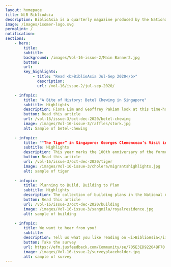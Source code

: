 ```yaml
---
layout: homepage
title: NLB BiblioAsia
description: BiblioAsia is a quarterly magazine produced by the National Library of Singapore
image: /images/isomer-logo.svg
permalink: /
notification: 
sections:
    - hero:
        title: 
        subtitle:
        background: /images/Vol-16-issue-2/Main Banner2.jpg
        button:
        url:
        key_highlights:
            - title: "Read <b>BiblioAsia Jul-Sep 2020</b>"
              description:
              url: /vol-16/issue-2/jul-sep-2020/

    - infopic:
        title: "A Bite of History: Betel Chewing in Singapore"
        subtitle: Highlights
        description: Fiona Lim and Geoffrey Pakiam look at this time-honoured tradition – once a mainstay in Malay, Indian and Peranakan homes – that has since fallen out of fashion.
        button: Read this article
        url: /vol-16/issue-3/oct-dec-2020/betel-chewing
        image: /images/Vol-16-issue-3/raffles/stork.jpg
        alt: Sample of betel-chewing
        
    - infopic:
        title: ""The Tiger” in Singapore: Georges Clemenceau’s Visit in 1920"
        subtitle: Highlights
        description: This year marks the 100th anniversary of the former French premier’s visit to Singapore. Lim Tin Seng has the details.
        button: Read this article
        url: /vol-16/issue-3/oct-dec-2020/tiger
        image: /images/Vol-16-issue-3/cholera/migrantshighlights.jpg
        alt: sample of tiger
    
    - infopic:
        title: Planning to Build, Building to Plan
        subtitle: Highlights
        description: The collection of building plans in the National Archives of Singapore is a treasure trove of information about the history of urban Singapore, says Yap Jo Lin.
        button: Read this article
        url: /vol-16/issue-3/oct-dec-2020/building
        image: /images/Vol-16-issue-3/sangnila/royalresidence.jpg
        alt: sample of building
        
    - infopic:
        title: We want to hear from you!
        subtitle:
        description: Tell us what you like reading on <i>BiblioAsia</i>. Take part in our readership survey.
        button: Take the survey
        url: https://efm.jusfeedback.com/Community/se/705E3ED92204BF70
        image: /images/Vol-16-issue-2/surveyplaceholder.jpg
        alt: sample of survey
---
```


